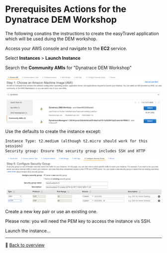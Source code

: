 # Prerequisites Actions for the Dynatrace DEM Workshop 

The following conatins the instructions to create the easyTravel application which will be used duing the DEM workshop.

Access your AWS console and navigate to the **EC2** service.

Select **Instances** > **Launch Instance**

Search the **Community AMIs** for "Dynatrace DEM Workshop"

![Deploy](/assets/pre-publicami.png)

Use the defaults to create the instance except:

	Instance Type: t2.medium (although t2.micro should work for this session)
	Security group: Ensure the security group includes SSH and HTTP

![Deploy](/assets/pre-securitygroup.png)

Create a new key pair or use an existing one.

Please note: you will need the PEM key to access the instance vis SSH.

Launch the instance...

---
:arrow_up_small: [Back to overview](/README.md)